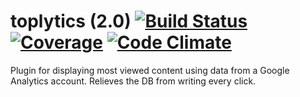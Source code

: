 toplytics (2.0) [![Build Status](https://travis-ci.org/PressLabs/toplytics.svg)](https://travis-ci.org/PressLabs/toplytics) [![Coverage](https://codeclimate.com/github/PressLabs/toplytics/coverage.png)](https://codeclimate.com/github/PressLabs/toplytics) [![Code Climate](https://codeclimate.com/github/PressLabs/toplytics.png)](https://codeclimate.com/github/PressLabs/toplytics)
=========

Plugin for displaying most viewed content using data from a Google Analytics account. Relieves the DB from writing every click.

